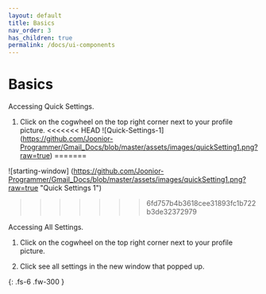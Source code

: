 ```yaml
---
layout: default
title: Basics
nav_order: 3
has_children: true
permalink: /docs/ui-components
---
```


# Basics

Accessing Quick Settings.

1. Click on the cogwheel on the top right corner next to your profile picture.
<<<<<<< HEAD
 ![Quick-Settings-1] (https://github.com/Joonior-Programmer/Gmail_Docs/blob/master/assets/images/quickSetting1.png?raw=true)
=======

 ![starting-window] (<https://github.com/Joonior-Programmer/Gmail_Docs/blob/master/assets/images/quickSetting1.png?raw=true> "Quick Settings 1")
>>>>>>> 6fd757b4b3618cee31893fc1b722b3de32372979

Accessing All Settings.

1. Click on the cogwheel on the top right corner next to your profile picture.

2. Click see all settings in the new window that popped up.

{: .fs-6 .fw-300 }
